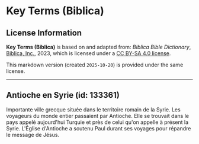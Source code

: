 # Key Terms (Biblica)

## License Information

**Key Terms (Biblica)** is based on and adapted from: _Biblica Bible Dictionary_, [Biblica, Inc.](https://www.biblica.com/), 2023, which is licensed under a [CC BY-SA 4.0 license](https://creativecommons.org/licenses/by-sa/4.0/legalcode.en).

This markdown version (created `2025-10-20`) is provided under the same license.



--------------------------------

## Antioche en Syrie (id: 133361)

Importante ville grecque située dans le territoire romain de la Syrie. Les voyageurs du monde entier passaient par Antioche. Elle se trouvait dans le pays appelé aujourd'hui Turquie et près de celui qu'on appelle à présent la Syrie. L'Église d'Antioche a soutenu Paul durant ses voyages pour répandre le message de Jésus.


